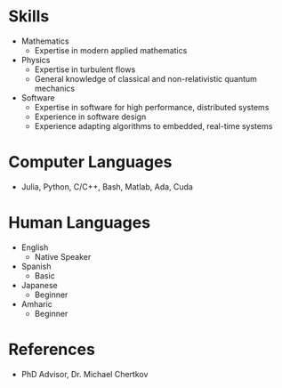 Skills
======
* Mathematics
  * Expertise in modern applied mathematics
* Physics
  * Expertise in turbulent flows
  * General knowledge of classical and non-relativistic quantum mechanics
* Software
  * Expertise in software for high performance, distributed systems
  * Experience in software design
  * Experience adapting algorithms to embedded, real-time systems

Computer Languages
======
* Julia, Python, C/C++, Bash, Matlab, Ada, Cuda

Human Languages
======
* English
  * Native Speaker
* Spanish
  * Basic
* Japanese
  * Beginner
* Amharic
  * Beginner

References
======
* PhD Advisor, Dr. Michael Chertkov
